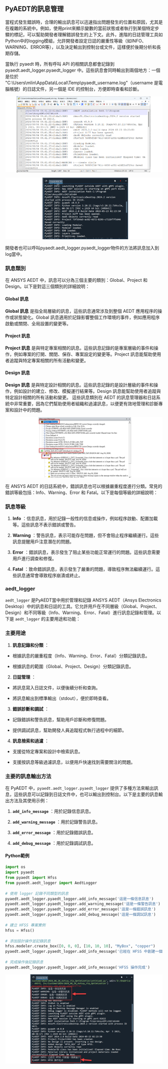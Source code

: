 PyAEDT的訊息管理
---

當程式發生錯誤時，合理的輸出訊息可以迅速指出問題發生的位置和原因，尤其是在複雜的系統中。例如，使用print來顯示變數的當前狀態或者執行到某個特定步驟的標記，可以幫助開發者理解錯誤發生的上下文。此外，進階的日誌管理工具如Python中的logging模組，允許開發者設定日誌的嚴重性等級（如INFO、WARNING、ERROR等），以及決定輸出到控制台或文件，這樣便於後期分析和長期存儲。

當執行 pyaedt 時，所有呼叫 API 的相關訊息都會記錄到 pyaedt.aedt_logger.pyaedt_logger 中。這些訊息會同時輸出到兩個地方：一個是位於 "C:\Users\mlin\AppData\Local\Temp\pyaedt_username.log"（username 是電腦帳號）的日誌文件，另一個是 IDE 的控制台，方便即時查看和診斷。


![2024-08-04_09-42-12](/assets/2024-08-04_09-42-12.png)

![2024-08-04_09-35-25](/assets/2024-08-04_09-35-25_cqmr3cee3.png)

開發者也可以呼叫pyaedt.aedt_logger.pyaedt_logger物件的方法將訊息加入到log當中。

### 訊息類別
在 ANSYS AEDT 中，訊息可以分為三個主要的類別：Global、Project 和 Design。以下是對這三個類別的詳細說明：

#### Global 訊息 
**Global 訊息** 是指全局層級的訊息，這些訊息通常涉及到整個 AEDT 應用程序的操作或狀態變化。Global 訊息適用於記錄影響整個工作環境的事件，例如應用程序啟動或關閉、全局設置的變更等。

#### Project 訊息 
**Project 訊息** 是與特定專案相關的訊息。這些訊息記錄的是專案層級的事件和操作，例如專案的打開、關閉、保存、專案設定的變更等。Project 訊息能幫助使用者追蹤與特定專案相關的所有活動和變更。

#### Design 訊息 
**Design 訊息** 是與特定設計相關的訊息。這些訊息記錄的是設計層級的事件和操作，例如設計的建立、修改、模擬運行結果等。Design 訊息能幫助使用者追蹤與特定設計相關的所有活動和變更。
這些訊息類別在 AEDT 的訊息管理器和日誌系統中非常重要，因為它們幫助使用者組織和過濾訊息，以便更有效地管理和診斷專案和設計中的問題。

![2024-08-04_08-28-22](/assets/2024-08-04_08-28-22_zb4lrvqpt.png)

在 ANSYS AEDT 的日誌系統中，錯誤訊息也可以根據嚴重程度進行分類。常見的錯誤等級包括：Info、Warning、Error 和 Fatal。以下是每個等級的詳細說明：

### 訊息等級 
 
1. **Info** ：信息訊息，用於記錄一般性的信息或操作，例如程序啟動、配置加載等。這些訊息不表示錯誤或警告。
 
2. **Warning** ：警告訊息，表示可能存在問題，但不會阻止程序繼續運行。這些訊息提醒用戶注意潛在的問題。
 
3. **Error** ：錯誤訊息，表示發生了阻止某些功能正常運行的問題。這些訊息需要用戶進行調查和修復。
 
4. **Fatal** ：致命錯誤訊息，表示發生了嚴重的問題，導致程序無法繼續運行。這些訊息通常會導致程序崩潰或終止。

### aedt_logger

`aedt_logger` 是PyAEDT當中用於管理和記錄 ANSYS AEDT（Ansys Electronics Desktop）中的訊息和日誌的工具。它允許用戶在不同層級（Global、Project、Design）和不同等級（Info、Warning、Error、Fatal）進行訊息記錄和管理。以下是 `aedt_logger` 的主要用途和功能：
### 主要用途 
 
1. **訊息記錄和分類** ：
  - 根據訊息的嚴重程度（Info、Warning、Error、Fatal）分類記錄訊息。

  - 根據訊息的範圍（Global、Project、Design）分類記錄訊息。
 
2. **日誌管理** ：
  - 將訊息寫入日誌文件，以便後續分析和查詢。

  - 將訊息輸出到標準輸出（stdout），便於即時查看。
 
3. **錯誤診斷和調試** ：
  - 記錄錯誤和警告訊息，幫助用戶診斷和修復問題。

  - 提供調試訊息，幫助開發人員追蹤程式執行過程中的細節。
 
4. **訊息檢索和過濾** ：
  - 支援從特定專案和設計中檢索訊息。

  - 支援按訊息等級過濾訊息，以便用戶快速找到需要關注的問題。

### 主要的訊息輸出方法

在 PyAEDT 中，`pyaedt.aedt_logger.pyaedt_logger` 提供了多種方法來輸出訊息，這些訊息可以記錄到日誌文件中，也可以輸出到控制台。以下是主要的訊息輸出方法及其使用示例：
 
 
1. **`add_info_message`** ：用於記錄信息訊息。
 
2. **`add_warning_message`** ：用於記錄警告訊息。
 
3. **`add_error_message`** ：用於記錄錯誤訊息。
 
4. **`add_debug_message`** ：用於記錄調試訊息。

#### Python範例
```python
import os
import pyaedt
from pyaedt import Hfss
from pyaedt.aedt_logger import AedtLogger

# 使用 logger 記錄不同類型的訊息
pyaedt.aedt_logger.pyaedt_logger.add_info_message('這是一條信息訊息')
pyaedt.aedt_logger.pyaedt_logger.add_warning_message('這是一條警告訊息')
pyaedt.aedt_logger.pyaedt_logger.add_error_message('這是一條錯誤訊息')
pyaedt.aedt_logger.pyaedt_logger.add_debug_message('這是一條調試訊息')

# 建立 HFSS 專案實例
hfss = Hfss()

# 添加設計操作並記錄訊息
hfss.modeler.create_box([0, 0, 0], [10, 10, 10], "MyBox", "copper")
pyaedt.aedt_logger.pyaedt_logger.add_info_message('已經在 HFSS 中創建一個銅盒子')

# 完成操作後記錄訊息
pyaedt.aedt_logger.pyaedt_logger.add_info_message('HFSS 操作完成')
```

![2024-08-05_04-30-52](/assets/2024-08-05_04-30-52_01215naa6.png)